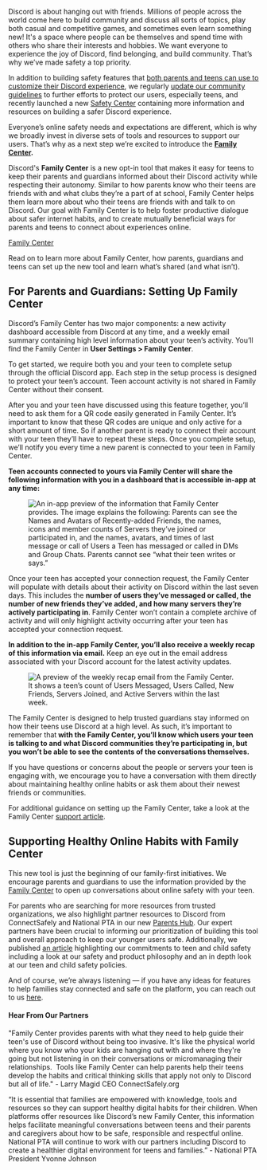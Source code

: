 <div class="column-4 w-col w-col-8 w-col-stack">
    <div id="heading-1" class="rich-wrapper">
        <div class="blog-post-content w-richtext">
            <p>Discord is about hanging out with friends. Millions of people across the world come here to build community and discuss all sorts of topics, play both casual and competitive games, and sometimes even learn something new! It's a space where people can be themselves and spend time with others who share their interests and hobbies. We want everyone to experience the joy of Discord, find belonging, and build community. That’s why we’ve made safety a top priority.</p>
            <p>In addition to building safety features that <a href="https://discord.com/safety/360044153831-helping-your-teen-stay-safe-on-discord">both parents and teens can use to customize their Discord experience</a>, we regularly <a href="https://discord.com/guidelines">update our community guidelines</a> to further efforts to protect our users, especially teens, and recently launched a new <a href="https://discord.com/safety">Safety Center</a> containing more information and resources on building a safer Discord experience.</p>
            <p>Everyone’s online safety needs and expectations are different, which is why we broadly invest in diverse sets of tools and resources to support our users. That’s why as a next step we’re excited to introduce the <a href="https://discord.com/safety-family-center"><strong>Family Center</strong></a><strong>.&nbsp;</strong></p>
            <p>Discord's <strong>Family Center</strong> is a new opt-in tool that makes it easy for teens to keep their parents and guardians informed about their Discord activity while respecting their autonomy. Similar to how parents know who their teens are friends with and what clubs they’re a part of at school, Family Center helps them learn more about who their teens are friends with and talk to on Discord. Our goal with Family Center is to help foster productive dialogue about safer internet habits, and to create mutually beneficial ways for parents and teens to connect about experiences online.</p>
        </div>
    </div>
    <div class="btn-wrapper"><a href="https://discord.com/safety-family-center" class="btn-blog w-button">Family Center</a></div>
    <div id="heading-2" class="rich-wrapper">
        <div class="blog-post-content w-richtext">
            <p>Read on to learn more about Family Center, how parents, guardians and teens can set up the new tool and learn what’s shared (and what isn’t).</p>
            <h2><strong>For Parents and Guardians: Setting Up Family Center<br></strong></h2>
            <p>Discord’s Family Center has two major components: a new activity dashboard accessible from Discord at any time, and a weekly email summary containing high level information about your teen’s activity. You’ll find the Family Center in <strong>User Settings &gt; Family Center</strong>.&nbsp;</p>
            <p>To get started, we require both you and your teen to complete setup through the official Discord app. Each step in the setup process is designed to protect your teen’s account. Teen account activity is not shared in Family Center without their consent.</p>
            <p>After you and your teen have discussed using this feature together, you’ll need to ask them for a QR code easily generated in Family Center. It’s important to know that these QR codes are unique and only active for a short amount of time. So if another parent is ready to connect their account with your teen they’ll have to repeat these steps. Once you complete setup, we’ll notify you every time a new parent is connected to your teen in Family Center.</p>
            <p><strong>Teen accounts connected to yours via Family Center will share the following information with you in a dashboard that is accessible in-app at any time:&nbsp;</strong></p>
            <figure class="w-richtext-figure-type-image w-richtext-align-fullwidth" style="max-width:1322pxpx">
                <div><img src="https://assets-global.website-files.com/5f9072399b2640f14d6a2bf4/64a5c74c2cce684638433145_Znv45dvfxIp6-NfPzNcTPlu40vhHKL-8gnS_76mgzT9akh7F3TzbXrhXQiZJolGBhJkO_IW0KRqgGSxjvjkKXri1i8a8CvGRei5xv7eQ2aez2YRxGIV0WaBia4oqUReGQtQ_fffjV3r53vnfrqV4S1A.png" alt="An in-app preview of the information that Family Center provides. The image explains the following: Parents can see the Names and Avatars of Recently-added Friends, the names, icons and member counts of Servers they’ve joined or participated in, and the names, avatars, and times of last message or call of Users a Teen has messaged or called in DMs and Group Chats. Parents cannot see “what their teen writes or says.”&nbsp;"></div>
            </figure>
            <p>Once your teen has accepted your connection request, the Family Center will populate with details about their activity on Discord within the last seven days. This includes the <strong>number of users they’ve messaged or called, the number of new friends they’ve added, and how many servers they’re actively participating in</strong>. Family Center won’t contain a complete archive of activity and will only highlight activity occurring after your teen has accepted your connection request.</p>
            <p><strong>In addition to the in-app Family Center, you’ll also receive a weekly recap of this information via email.</strong> Keep an eye out in the email address associated with your Discord account for the latest activity updates.&nbsp;</p>
            <figure class="w-richtext-figure-type-image w-richtext-align-fullwidth" style="max-width:950pxpx">
                <div><img src="https://assets-global.website-files.com/5f9072399b2640f14d6a2bf4/64a5cd3a82f9e3fec201f0e5_Email%20Summary%20Cropped.png" loading="lazy" alt="A preview of the weekly recap email from the Family Center. It shows a teen’s count of Users Messaged, Users Called, New Friends, Servers Joined, and Active Servers within the last week."></div>
            </figure>
            <p>The Family Center is designed to help trusted guardians stay informed on how their teens use Discord at a high level. As such, it’s important to remember that<strong> with the Family Center, you’ll know which users your teen is talking to and what Discord communities they’re participating in, but you won’t be able to see the contents of the conversations themselves.</strong>&nbsp;</p>
            <p>If you have questions or concerns about the people or servers your teen is engaging with, we encourage you to have a conversation with them directly about maintaining healthy online habits or ask them about their newest friends or communities.&nbsp;</p>
            <p>For additional guidance on setting up the Family Center, take a look at the Family Center <a href="https://support.discord.com/hc/en-us/articles/14155043715735">support article</a>.</p>
        </div>
    </div>
    <div id="heading-3" class="rich-wrapper">
        <div class="blog-post-content w-richtext">
            <h2><strong>Supporting Healthy Online Habits with Family Center</strong></h2>
            <p>This new tool is just the beginning of our family-first initiatives. We encourage parents and guardians to use the information provided by the <a href="https://discord.com/safety-family-center">Family Center</a> to open up conversations about online safety with your teen.</p>
            <p>For parents who are searching for more resources from trusted organizations, we also highlight partner resources to Discord from ConnectSafely and National PTA in our new <a href="https://discord.com/safety-parents">Parents Hub</a>. Our expert partners have been crucial to informing our prioritization of building this tool and overall approach to keep our younger users safe. Additionally, we published <a href="https://discord.com/safety/commitment-to-teen-child-safety">an article</a> highlighting our commitments to teen and child safety including a look at our safety and product philosophy and an in depth look at our teen and child safety policies.</p>
            <p>And of course, we’re always listening — if you have any ideas for features to help families stay connected and safe on the platform, you can reach out to us <a href="https://support.discord.com/hc/en-us/community/topics">here</a>.</p>
            <h4><strong>Hear From Our Partners</strong></h4>
            <p>"Family Center provides parents with what they need to help guide their teen's use of Discord without being too invasive. It's like the physical world where you know who your kids are hanging out with and where they're going but not listening in on their conversations or micromanaging their relationships.&nbsp; Tools like Family Center can help parents help their teens develop the habits and critical thinking skills that apply not only to Discord but all of life." - Larry Magid CEO ConnectSafely.org</p>
            <p>“It is essential that families are empowered with knowledge, tools and resources so they can support healthy digital habits for their children. When platforms offer resources like Discord’s new Family Center, this information helps facilitate meaningful conversations between teens and their parents and caregivers about how to be safe, responsible and respectful online. National PTA will continue to work with our partners including Discord to create a healthier digital environment for teens and families.” - National PTA President Yvonne Johnson</p>
        </div>
    </div>
    <div id="heading-4" class="rich-wrapper">
        <div class="blog-post-content w-dyn-bind-empty w-richtext"></div>
    </div>
    <div id="heading-5" class="rich-wrapper">
        <div class="blog-post-content w-dyn-bind-empty w-richtext"></div>
    </div>
    <div id="heading-6" class="rich-wrapper">
        <div class="blog-post-content w-dyn-bind-empty w-richtext"></div>
    </div>
    <div id="heading-7" class="rich-wrapper">
        <div class="blog-post-content w-dyn-bind-empty w-richtext"></div>
    </div>
    <div id="heading-8" class="rich-wrapper">
        <div class="blog-post-content w-dyn-bind-empty w-richtext"></div>
    </div>
    <div id="heading-9" class="rich-wrapper">
        <div class="blog-post-content w-dyn-bind-empty w-richtext"></div>
    </div>
    <div id="heading-10" class="rich-wrapper">
        <div class="blog-post-content w-dyn-bind-empty w-richtext"></div>
    </div>
</div>